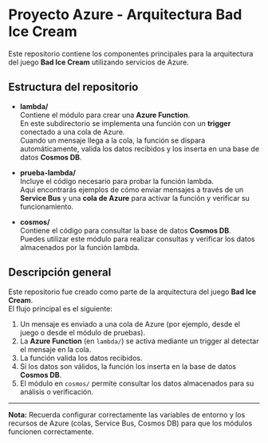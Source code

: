 # Proyecto Azure - Arquitectura Bad Ice Cream

Este repositorio contiene los componentes principales para la arquitectura del juego **Bad Ice Cream** utilizando servicios de Azure.

## Estructura del repositorio

- **lambda/**  
  Contiene el módulo para crear una **Azure Function**.  
  En este subdirectorio se implementa una función con un **trigger** conectado a una cola de Azure.  
  Cuando un mensaje llega a la cola, la función se dispara automáticamente, valida los datos recibidos y los inserta en una base de datos **Cosmos DB**.

- **prueba-lambda/**  
  Incluye el código necesario para probar la función lambda.  
  Aquí encontrarás ejemplos de cómo enviar mensajes a través de un **Service Bus** y una **cola de Azure** para activar la función y verificar su funcionamiento.

- **cosmos/**  
  Contiene el código para consultar la base de datos **Cosmos DB**.  
  Puedes utilizar este módulo para realizar consultas y verificar los datos almacenados por la función lambda.

## Descripción general

Este repositorio fue creado como parte de la arquitectura del juego **Bad Ice Cream**.  
El flujo principal es el siguiente:

1. Un mensaje es enviado a una cola de Azure (por ejemplo, desde el juego o desde el módulo de pruebas).
2. La **Azure Function** (en `lambda/`) se activa mediante un trigger al detectar el mensaje en la cola.
3. La función valida los datos recibidos.
4. Si los datos son válidos, la función los inserta en la base de datos **Cosmos DB**.
5. El módulo en `cosmos/` permite consultar los datos almacenados para su análisis o verificación.

---

**Nota:** Recuerda configurar correctamente las variables de entorno y los recursos de Azure (colas, Service Bus, Cosmos DB) para que los módulos funcionen correctamente.